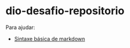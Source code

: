 # dio-desafio-repositorio

Para ajudar:
- [Sintaxe básica de markdown](https://www.markdownguide.org/basic-syntax/)
